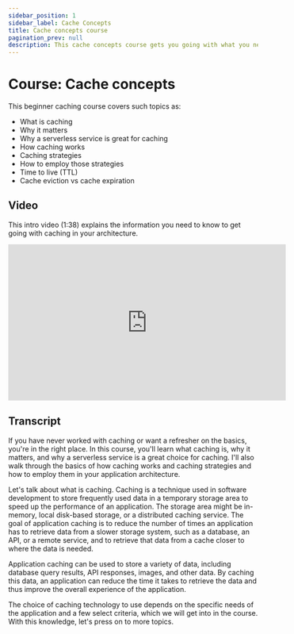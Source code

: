 ```yaml
---
sidebar_position: 1
sidebar_label: Cache Concepts
title: Cache concepts course
pagination_prev: null
description: This cache concepts course gets you going with what you need to know on the basics of caching data for your application.
---
```


# Course: Cache concepts

This beginner caching course covers such topics as:

- What is caching
- Why it matters
- Why a serverless service is great for caching
- How caching works
- Caching strategies
- How to employ those strategies
- Time to live (TTL)
- Cache eviction vs cache expiration

## Video
This intro video (1:38) explains the information you need to know to get going with caching in your architecture.

<iframe width="560" height="315" src="https://www.youtube.com/embed/yErvJ2Bv6dY" title="YouTube video player" frameborder="0" allow="accelerometer; autoplay; clipboard-write; encrypted-media; gyroscope; picture-in-picture; web-share" allowfullscreen></iframe>

## Transcript

If you have never worked with caching or want a refresher on the basics, you're in the right place. In this course, you'll learn what caching is, why it matters, and why a serverless service is a great choice for caching. I'll also walk through the basics of how caching works and caching strategies and how to employ them in your application architecture.

Let's talk about what is caching. Caching is a technique used in software development to store frequently used data in a temporary storage area to speed up the performance of an application. The storage area might be in-memory, local disk-based storage, or a distributed caching service. The goal of application caching is to reduce the number of times an application has to retrieve data from a slower storage system, such as a database, an API, or a remote service, and to retrieve that data from a cache closer to where the data is needed.

Application caching can be used to store a variety of data, including database query results, API responses, images, and other data. By caching this data, an application can reduce the time it takes to retrieve the data and thus improve the overall experience of the application.

The choice of caching technology to use depends on the specific needs of the application and a few select criteria, which we will get into in the course. With this knowledge, let's press on to more topics.
